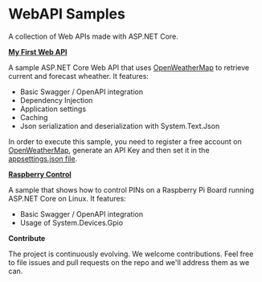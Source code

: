 # WebAPI Samples

A collection of Web APIs made with ASP.NET Core.

**[My First Web API](Src/MyFirstWebApi/)**

A sample ASP.NET Core Web API that uses [OpenWeatherMap](https://openweathermap.org) to retrieve current and forecast wheather. It features:

- Basic Swagger / OpenAPI integration
- Dependency Injection
- Application settings
- Caching
- Json serialization and deserialization with System.Text.Json 

In order to execute this sample, you need to register a free account on [OpenWeatherMap](https://openweathermap.org), generate an API Key and then set it in the [appsettings.json file](Src/MyFirstWebApi/appsettings.json#L3).

**[Raspberry Control](Src/RaspberryControl/)**

A sample that shows how to control PINs on a Raspberry Pi Board running ASP.NET Core on Linux. It features:

- Basic Swagger / OpenAPI integration
- Usage of System.Devices.Gpio

**Contribute**

The project is continuously evolving. We welcome contributions. Feel free to file issues and pull requests on the repo and we'll address them as we can.
